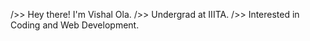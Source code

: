 />> Hey there! I'm Vishal Ola.
/>> Undergrad at IIITA.
/>> Interested in Coding and Web Development.
